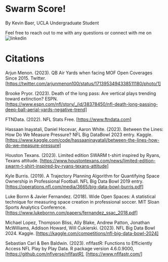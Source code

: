# Swarm Score!

By Kevin Baer, UCLA Undergraduate Student

Feel free to reach out to me with any questions or connect with me on ![linkedin](https://www.linkedin.com/in/kevinmbaer/)


# Citations

Arjun Menon. (2023). QB Air Yards when facing MOF Open Coverages Since 2015. Twitter. [https://twitter.com/arjunmenon100/status/1713953494338511180/photo/1]

Brooke Pryor. (2023). Death of the long pass: Are vertical plays trending toward extinction? ESPN. [https://www.espn.com/nfl/story/_/id/38378450/nfl-death-long-passing-deep-ball-aerial-yards-negative-trend]

FTNData. (2022). NFL Stats Free. [https://www.ftndata.com]

Hassaan Inayatali, Daniel Hocevar, Aaron White. (2023). Between the Lines: How Do We Measure Pressure? NFL Big DataBowl 2023 entry. Kaggle. [https://www.kaggle.com/code/hassaaninayatali/between-the-lines-how-do-we-measure-pressure]

Houston Texans. (2023). Limited edition SWARM t-shirt inspired by Ryans, Texans attitude. [https://www.houstontexans.com/news/limited-edition-swarm-t-shirt-inspired-by-ryans-texans-attitude]

Kyle Burris. (2019). A Trajectory Planning Algorithm for Quantifying Space Ownership in Professional Football. NFL Big Data Bowl 2019 entry. [https://operations.nfl.com/media/3665/big-data-bowl-burris.pdf]

Luke Bornn & Javier Fernandez. (2018). Wide Open Spaces: A statistical technique for measuring space creation in professional soccer. MIT Sloan Sports Analytics Conference. [https://www.lukebornn.com/papers/fernandez_ssac_2018.pdf]

Michael Lopez, Thompson Bliss, Ally Blake, Andrew Patton, Jonathan McWilliams, Addison Howard, Will Cukierski. (2023). NFL Big Data Bowl 2024. Kaggle. [https://kaggle.com/competitions/nfl-big-data-bowl-2024]

Sebastian Carl & Ben Baldwin. (2023). nflfastR: Functions to Efficiently Access NFL Play by Play Data. R package version 4.6.0.9000, [https://github.com/nflverse/nflfastR], [https://www.nflfastr.com/]

